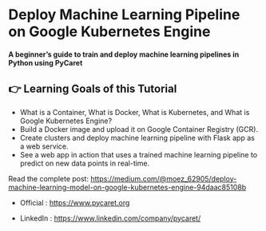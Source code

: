 # Deploy Machine Learning Pipeline on Google Kubernetes Engine
#### A beginner’s guide to train and deploy machine learning pipelines in Python using PyCaret

## 👉 Learning Goals of this Tutorial
- What is a Container, What is Docker, What is Kubernetes, and What is Google Kubernetes Engine?
- Build a Docker image and upload it on Google Container Registry (GCR).
- Create clusters and deploy machine learning pipeline with Flask app as a web service.
- See a web app in action that uses a trained machine learning pipeline to predict on new data points in real-time.

Read the complete post: https://medium.com/@moez_62905/deploy-machine-learning-model-on-google-kubernetes-engine-94daac85108b

- Official : https://www.pycaret.org

- LinkedIn : https://www.linkedin.com/company/pycaret/


